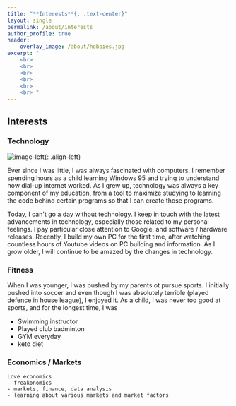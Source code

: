 ```yaml
---
title: "**Interests**{: .text-center}"
layout: single
permalink: /about/interests
author_profile: true
header:
    overlay_image: /about/hobbies.jpg
excerpt: "
    <br>
    <br>
    <br>
    <br>
    <br>
    <br> "
---
```


## Interests 

### Technology 
![image-left](/about/interests/tech.jpg){: .align-left}
    
Ever since I was little, I was always fascinated with computers. I remember spending hours as a child learning Windows 95 and trying to understand how dial-up internet worked. As I grew up, technology was always a key component of my education, from a tool to maximize studying to learning the code behind certain programs so that I can create those programs. 
    
Today, I can't go a day without technology. I keep in touch with the latest advancements in technology, especially those related to my personal feelings. I pay particular close attention to Google, and software / hardware releases. Recently, I build my own PC for the first time, after watching countless hours of Youtube videos on PC building and information. As I grow older, I will continue to be amazed by the changes in technology. 


### Fitness 

When I was younger, I was pushed by my parents ot pursue sports. I initially pushed into soccer and even though I was absolutely terrible (played defence in house league), I enjoyed it. As a child, I was never too good at sports, and for the longest time, I was 

  - Swimming instructor 
  - Played club badminton 
  - GYM everyday 
  - keto diet 
    
### Economics / Markets
    Love economics 
    - freakonomics 
    - markets, finance, data analysis 
    - learning about various markets and market factors 